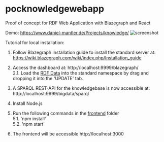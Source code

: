 # pocknowledgewebapp
Proof of concept for RDF Web Application with Blazegraph and React

Demo: https://www.daniel-mantler.de/Projects/knowledge/
![screenshot](https://user-images.githubusercontent.com/54062429/71923998-6e11d180-318e-11ea-8927-798ee13a90b8.png)

Tutorial for local installation:

1. Follow Blazegraph installation guide to install the standard server at: https://wiki.blazegraph.com/wiki/index.php/Installation_guide

2. Access the dashboard at: http://localhost:9999/blazegraph/ <br>
	2.1. Load the [RDF Data](https://github.com/dmntlr/pocknowledgewebapp/blob/master/Service.owl) into the standard namespace by drag and dropping it into the 'UPDATE' tab.
3. A SPARQL REST-API for the knowledgebase is now accessible at: http://localhost:9999/bigdata/sparql

4. Install Node.js

5. Run the following commands in the [frontend](https://github.com/dmntlr/pocknowledgewebapp/tree/master/frontend) folder <br>
	5.1. 'npm install' <br>
	5.2. 'npm start' 

6. The frontend will be accessible http://localhost:3000
